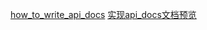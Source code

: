 [how_to_write_api_docs](https://github.com/Oneflow-Inc/OneTeam/blob/master/tutorial/howto_write_api_docs.md)
[实现api_docs文档预览](https://github.com/ritwickdey/vscode-live-server)